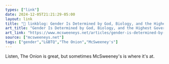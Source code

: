 ```yaml
---
types: ["link"]
date: 2024-12-05T21:21:29-05:00
layout: link
title: "🔗 linkblog: Gender Is Determined by God, Biology, and the Highest Governing Body of Some Random Sport'"
art_title: "Gender Is Determined by God, Biology, and the Highest Governing Body of Some Random Sport"
art_link: "https://www.mcsweeneys.net/articles/gender-is-determined-by-god-biology-and-the-highest-governing-body-of-some-random-sport"
source: ["mcsweeneys.net"]
tags: ["gender","LGBTQ","The Onion","McSweeney's"]
---
```

Listen, The Onion is great, but sometimes McSweeney's is where it's at.
